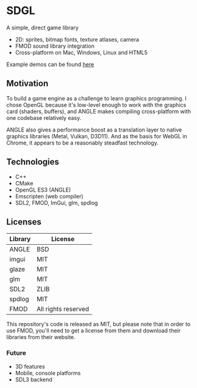 # SDGL

A simple, direct game library

- 2D: sprites, bitmap fonts, texture atlases, camera
- FMOD sound library integration
- Cross-platform on Mac, Windows, Linux and HTML5

Example demos can be found [here](https://github.com/tadashibashi/sdgl-examples)

## Motivation

To build a game engine as a challenge to learn graphics programming.
I chose OpenGL because it's low-level enough to work with the graphics card (shaders, buffers),
and ANGLE makes compiling cross-platform with one codebase relatively easy.

ANGLE also gives a performance boost as a translation layer to native graphics libraries (Metal, Vulkan, D3D11).
And as the basis for WebGL in Chrome, it appears to be a reasonably steadfast technology.

## Technologies

- C++
- CMake
- OpenGL ES3 (ANGLE)
- Emscripten (web compiler)
- SDL2, FMOD, ImGui, glm, spdlog

## Licenses

| Library | License             |
|---------|---------------------|
| ANGLE   | BSD                 |
| imgui   | MIT                 |
| glaze   | MIT                 |
| glm     | MIT                 |
| SDL2    | ZLIB                |
| spdlog  | MIT                 |
| FMOD    | All rights reserved |

This repository's code is released as MIT, but please note that in order to use FMOD, you'll need to get a license from them and download their libraries from their website.

### Future

- 3D features
- Mobile, console platforms
- SDL3 backend
